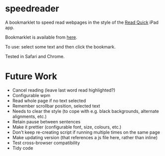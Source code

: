 speedreader
===========

A bookmarklet to speed read webpages in the style of the [Read Quick](http://readquickapp.com/) iPad app.

Bookmarklet is available from [here](http://markwithall.github.com/speedreader/).

To use: select some text and then click the bookmark.

Tested in Safari and Chrome.

Future Work
==
* Cancel reading (leave last word read highlighted?)
* Configurable wpm
* Read whole page if no text selected
* Remember scrollbar position, selected text
* Needs to clear the style (to cope with e.g. black backgrounds, alternate alignments, etc.)
* Retain pause between sentences
* Make it prettier (configurable font, size, colours, etc.)
* Don't keep re-creating script if running multiple times on the same page
* Make updating version (that references a js file here, rather than inline)
* Test cross-browser compatibility
* Tidy code
